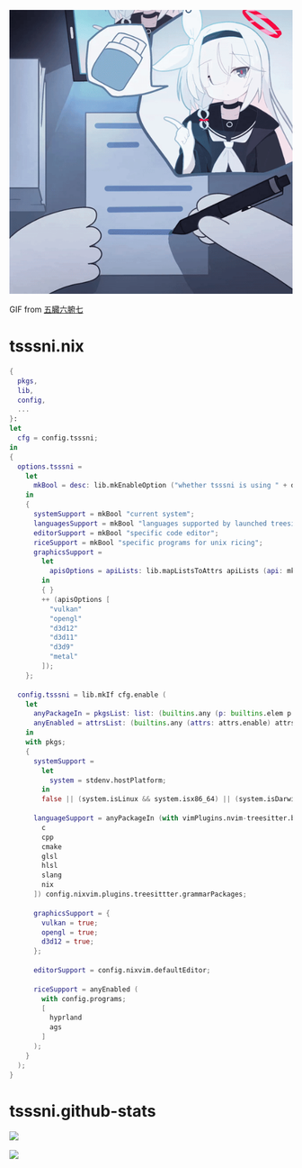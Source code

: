 ![plana](./plana.gif)

GIF from [五臓六腑七](https://x.com/5zou6pu7/status/1778713263058063412)

# tsssni.nix

```nix
{
  pkgs,
  lib,
  config,
  ...
}:
let
  cfg = config.tsssni;
in
{
  options.tsssni =
    let
      mkBool = desc: lib.mkEnableOption ("whether tsssni is using " + desc);
    in
    {
      systemSupport = mkBool "current system";
      languagesSupport = mkBool "languages supported by launched treesitters";
      editorSupport = mkBool "specific code editor";
      riceSupport = mkBool "specific programs for unix ricing";
      graphicsSupport =
        let
          apisOptions = apiLists: lib.mapListsToAttrs apiLists (api: mkBool api);
        in
        { }
        ++ (apisOptions [
          "vulkan"
          "opengl"
          "d3d12"
          "d3d11"
          "d3d9"
          "metal"
        ]);
    };

  config.tsssni = lib.mkIf cfg.enable (
    let
      anyPackageIn = pkgsList: list: (builtins.any (p: builtins.elem p list) pkgsList);
      anyEnabled = attrsList: (builtins.any (attrs: attrs.enable) attrsList);
    in
    with pkgs;
    {
      systemSupport =
        let
          system = stdenv.hostPlatform;
        in
        false || (system.isLinux && system.isx86_64) || (system.isDarwin && system.isAaarch64);

      languageSupport = anyPackageIn (with vimPlugins.nvim-treesitter.builtGrammars; [
        c
        cpp
        cmake
        glsl
        hlsl
        slang
        nix
      ]) config.nixvim.plugins.treesittter.grammarPackages;

      graphicsSupport = {
        vulkan = true;
        opengl = true;
        d3d12 = true;
      };

      editorSupport = config.nixvim.defaultEditor;

      riceSupport = anyEnabled (
        with config.programs;
        [
          hyprland
          ags
        ]
      );
    }
  );
}
```

# tsssni.github-stats


![](https://github-readme-stats.vercel.app/api/top-langs/?username=tsssni&title_color=645e8c&text_color=bebad9&icon_color=f26dab&border_color=645e8c&bg_color=303446&show_icons=true&layout=compact&hide_title=true&hide_border=false&langs_count=20&count_private=false)

![](https://github-readme-stats.vercel.app/api?username=tsssni&title_color=645e8c&text_color=bebad9&icon_color=f26dab&border_color=645e8c&bg_color=303446&show_icons=true&hide_title=true&hide_border=false&include_all_commits=false&count_private=false)
